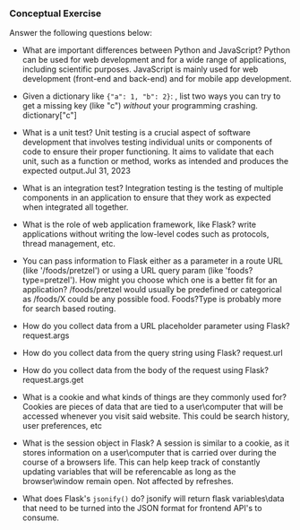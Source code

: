 ### Conceptual Exercise

Answer the following questions below:

- What are important differences between Python and JavaScript?
 Python can be used for web development and for a wide range of applications, including scientific purposes. JavaScript is mainly used for web development (front-end and back-end) and for mobile app development.

- Given a dictionary like ``{"a": 1, "b": 2}``: , list two ways you
  can try to get a missing key (like "c") *without* your programming
  crashing.
  dictionary["c"]

- What is a unit test?
Unit testing is a crucial aspect of software development that involves testing individual units or components of code to ensure their proper functioning. It aims to validate that each unit, such as a function or method, works as intended and produces the expected output.Jul 31, 2023

- What is an integration test?
Integration testing is the testing of multiple components in an application to ensure that they work as expected when integrated all together.

- What is the role of web application framework, like Flask?
write applications without writing the low-level codes such as protocols, thread management, etc. 

- You can pass information to Flask either as a parameter in a route URL
  (like '/foods/pretzel') or using a URL query param (like
  'foods?type=pretzel'). How might you choose which one is a better fit
  for an application?
  /foods/pretzel would usually be predefined or categorical as /foods/X could be any possible food. Foods?Type is probably more for search based routing.



- How do you collect data from a URL placeholder parameter using Flask?
request.args 

- How do you collect data from the query string using Flask?
request.url

- How do you collect data from the body of the request using Flask?
request.args.get 

- What is a cookie and what kinds of things are they commonly used for?
Cookies are pieces of data that are tied to a user\computer that will be accessed whenever you visit said website. This could be search history, user preferences, etc

- What is the session object in Flask?
A session is similar to a cookie, as it stores information on a user\computer that is carried over during the course of a browsers life. This can help keep track of constantly updating variables that will be referencable as long as the browser\window remain open. Not affected by refreshes.

- What does Flask's `jsonify()` do?
jsonify will return flask variables\data that need to be turned into the JSON format for frontend API's to consume.